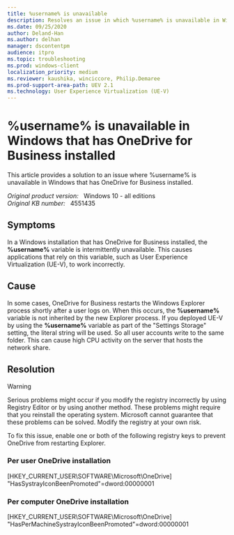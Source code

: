 ```yaml
---
title: %username% is unavailable
description: Resolves an issue in which %username% is unavailable in Windows that has OneDrive for Business installed.
ms.date: 09/25/2020
author: Deland-Han 
ms.author: delhan
manager: dscontentpm
audience: itpro
ms.topic: troubleshooting
ms.prod: windows-client
localization_priority: medium
ms.reviewer: kaushika, winciccore, Philip.Demaree
ms.prod-support-area-path: UEV 2.1
ms.technology: User Experience Virtualization (UE-V)
---
```

# %username% is unavailable in Windows that has OneDrive for Business installed

This article provides a solution to an issue where %username% is unavailable in Windows that has OneDrive for Business installed.

_Original product version:_ &nbsp; Windows 10 - all editions  
_Original KB number:_ &nbsp; 4551435

## Symptoms

In a Windows installation that has OneDrive for Business installed, the **%username%** variable is intermittently unavailable. This causes applications that rely on this variable, such as User Experience Virtualization (UE-V), to work incorrectly.

## Cause

In some cases, OneDrive for Business restarts the Windows Explorer process shortly after a user logs on. When this occurs, the **%username%** variable is not inherited by the new Explorer process.
If you deployed UE-V by using the **%username%** variable as part of the "Settings Storage" setting, the literal string will be used. So all user accounts write to the same folder. This can cause high CPU activity on the server that hosts the network share.

## Resolution

> [!WARNING]
> Serious problems might occur if you modify the registry incorrectly by using Registry Editor or by using another method. These problems might require that you reinstall the operating system. Microsoft cannot guarantee that these problems can be solved. Modify the registry at your own risk.

To fix this issue, enable one or both of the following registry keys to prevent OneDrive from restarting Explorer.

### Per user OneDrive installation

[HKEY_CURRENT_USER\SOFTWARE\Microsoft\OneDrive]
"HasSystrayIconBeenPromoted"=dword:00000001

### Per computer OneDrive installation

[HKEY_CURRENT_USER\SOFTWARE\Microsoft\OneDrive]
"HasPerMachineSystrayIconBeenPromoted"=dword:00000001
